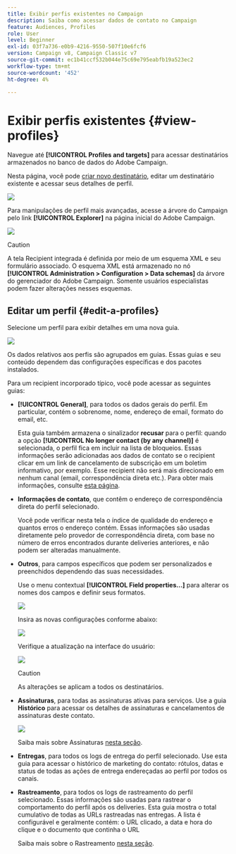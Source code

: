 ```yaml
---
title: Exibir perfis existentes no Campaign
description: Saiba como acessar dados de contato no Campaign
feature: Audiences, Profiles
role: User
level: Beginner
exl-id: 03f7a736-e0b9-4216-9550-507f10e6fcf6
version: Campaign v8, Campaign Classic v7
source-git-commit: ec1b41ccf532b044e75c69e795eabfb19a523ec2
workflow-type: tm+mt
source-wordcount: '452'
ht-degree: 4%

---
```


# Exibir perfis existentes {#view-profiles}

Navegue até **[!UICONTROL Profiles and targets]** para acessar destinatários armazenados no banco de dados do Adobe Campaign.

Nesta página, você pode [criar novo destinatário](create-profiles.md), editar um destinatário existente e acessar seus detalhes de perfil.

![](assets/profiles-and-targets.png)

Para manipulações de perfil mais avançadas, acesse a árvore do Campaign pelo link **[!UICONTROL Explorer]** na página inicial do Adobe Campaign.

![](assets/recipients-in-explorer.png)


>[!CAUTION]
>
>A tela Recipient integrada é definida por meio de um esquema XML e seu formulário associado. O esquema XML está armazenado no nó **[!UICONTROL Administration > Configuration > Data schemas]** da árvore do gerenciador do Adobe Campaign. Somente usuários especialistas podem fazer alterações nesses esquemas.
>

## Editar um perfil {#edit-a-profiles}

Selecione um perfil para exibir detalhes em uma nova guia.

![](assets/edit-a-profile.png)

Os dados relativos aos perfis são agrupados em guias. Essas guias e seu conteúdo dependem das configurações específicas e dos pacotes instalados.

Para um recipient incorporado típico, você pode acessar as seguintes guias:

* **[!UICONTROL General]**, para todos os dados gerais do perfil. Em particular, contém o sobrenome, nome, endereço de email, formato do email, etc.

  Esta guia também armazena o sinalizador **recusar** para o perfil: quando a opção **[!UICONTROL No longer contact (by any channel)]** é selecionada, o perfil fica em incluir na lista de bloqueios. Essas informações serão adicionadas aos dados de contato se o recipient clicar em um link de cancelamento de subscrição em um boletim informativo, por exemplo. Esse recipient não será mais direcionado em nenhum canal (email, correspondência direta etc.). Para obter mais informações, consulte [esta página](../send/quarantines.md).

* **Informações de contato**, que contêm o endereço de correspondência direta do perfil selecionado.

  Você pode verificar nesta tela o índice de qualidade do endereço e quantos erros o endereço contém. Essas informações são usadas diretamente pelo provedor de correspondência direta, com base no número de erros encontrados durante deliveries anteriores, e não podem ser alteradas manualmente.

* **Outros**, para campos específicos que podem ser personalizados e preenchidos dependendo das suas necessidades.

  Use o menu contextual **[!UICONTROL Field properties…]** para alterar os nomes dos campos e definir seus formatos.

  ![](assets/other-tab-field-properties.png)

  Insira as novas configurações conforme abaixo:

  ![](assets/change-field-properties.png)

  Verifique a atualização na interface do usuário:

  ![](assets/other-tab-updated.png)


  >[!CAUTION]
  >As alterações se aplicam a todos os destinatários.
  >


* **Assinaturas**, para todas as assinaturas ativas para serviços. Use a guia **Histórico** para acessar os detalhes de assinaturas e cancelamentos de assinaturas deste contato.

  ![](assets/subscription-tab.png)

  Saiba mais sobre Assinaturas [nesta seção](../start/subscriptions.md).

* **Entregas**, para todos os logs de entrega do perfil selecionado. Use esta guia para acessar o histórico de marketing do contato: rótulos, datas e status de todas as ações de entrega endereçadas ao perfil por todos os canais.


* **Rastreamento**, para todos os logs de rastreamento do perfil selecionado. Essas informações são usadas para rastrear o comportamento do perfil após os deliveries. Esta guia mostra o total cumulativo de todas as URLs rastreadas nas entregas. A lista é configurável e geralmente contém: o URL clicado, a data e hora do clique e o documento que continha o URL

  Saiba mais sobre o Rastreamento [nesta seção](../start/tracking.md).
